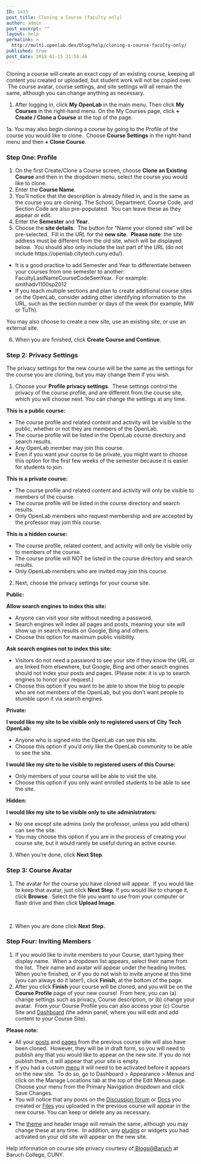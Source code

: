 ```yaml
---
ID: 1433
post_title: Cloning a Course (faculty only)
author: admin
post_excerpt: ""
layout: help
permalink: >
  http://multi.openlab.dev/blog/help/cloning-a-course-faculty-only/
published: true
post_date: 2018-01-15 21:58:46
---
```

Cloning a course will create an exact copy of an existing course, keeping all content you created or uploaded, but student work will not be copied over.  The course avatar, course settings, and site settings will all remain the same, although you can change anything as necessary.
<ol>
 	<li>After logging in, click <strong>My OpenLab</strong> in the main menu. Then click <strong>My Courses</strong> in the right-hand menu. On the My Courses page, click <strong>+ Create / Clone a Course</strong> at the top of the page.</li>
</ol>
1a. You may also begin cloning a course by going to the Profile of the course you would like to clone.  Choose <strong>Course Settings</strong> in the right-hand menu and then <strong>+ Clone Course</strong>.
<h3>Step One: Profile</h3>
<ol>
 	<li>On the first Create/Clone a Course screen, choose <strong>Clone an Existing Course</strong> and then in the dropdown menu, select the course you would like to clone.</li>
 	<li>Enter the <strong>Course Name</strong>.</li>
 	<li>You’ll notice that the description is already filled in, and is the same as the course you are cloning. The School, Department, Course Code, and Section Code are also pre-populated.  You can leave these as they appear or edit.</li>
 	<li>Enter the <strong>Semester</strong> and <strong>Year</strong>.</li>
 	<li>Choose the <strong>site details</strong>.  The button for “Name your cloned site” will be pre-selected.  Fill in the URL for the <strong>new site</strong>.  <strong>Please note</strong>: the site address must be different from the old site, which will be displayed below.  You should also only include the last part of the URL (do not include https://openlab.citytech.cuny.edu/).</li>
</ol>
<ul>
 	<li>It is a good practice to add Semester and Year to differentiate between your courses from one semester to another: FacultyLastNameCourseCodeSemYear.  For example: smithadv1100sp2012</li>
 	<li>If you teach multiple sections and plan to create additional course sites on the OpenLab, consider adding other identifying information to the URL, such as the section number or days of the week (for example, MW or TuTh).</li>
</ul>
You may also choose to create a new site, use an existing site, or use an external site.
<ol start="6">
 	<li>When you are finished, click <strong>Create Course and Continue</strong>.</li>
</ol>
<h3>Step 2: Privacy Settings</h3>
The privacy settings for the new course will be the same as the settings for the course you are cloning, but you may change them if you wish.
<ol>
 	<li>Choose your <strong>Profile privacy settings</strong>.  These settings control the privacy of the course profile, and are different from the course site, which you will choose next. You can change the settings at any time.</li>
</ol>
<strong>This is a public course:</strong>
<ul>
 	<li>The course profile and related content and activity will be visible to the public, whether or not they are members of the OpenLab.</li>
 	<li>The course profile will be listed in the OpenLab course directory and search results.</li>
 	<li>Any OpenLab member may join this course.</li>
 	<li>Even if you want your course to be private, you might want to choose this option for the first few weeks of the semester because it is easier for students to join.</li>
</ul>
<strong>This is a private course:</strong>
<ul>
 	<li>The course profile and related content and activity will only be visible to members of the course.</li>
 	<li>The course profile will be listed in the course directory and search results.</li>
 	<li>Only OpenLab members who request membership and are accepted by the professor may join this course.</li>
</ul>
<strong>This is a hidden course:</strong>
<ul>
 	<li>The course profile, related content, and activity will only be visible only to members of the course.</li>
 	<li>The course profile will NOT be listed in the course directory and search results.</li>
 	<li>Only OpenLab members who are invited may join this course.</li>
</ul>
<ol start="2">
 	<li>Next, choose the privacy settings for your course site.</li>
</ol>
<strong>Public:</strong>

<strong>Allow search engines to index this site:</strong>
<ul>
 	<li>Anyone can visit your site without needing a password.</li>
 	<li>Search engines will index all pages and posts, meaning your site will show up in search results on Google, Bing and others.</li>
 	<li>Choose this option for maximum public visibility.</li>
</ul>
<strong>Ask search engines not to index this site:</strong>
<ul>
 	<li>Visitors do not need a password to see your site if they know the URL or are linked from elsewhere, but Google, Bing and other search engines should not index your posts and pages. (Please note: it is up to search engines to honor your request.)</li>
 	<li>Choose this option if you want to be able to show the blog to people who are not members of the OpenLab, but you don’t want people to stumble upon it via search engines.</li>
</ul>
<strong>Private:</strong>

<strong>I would like my site to be visible only to registered users of City Tech OpenLab:</strong>
<ul>
 	<li>Anyone who is signed into the OpenLab can see this site.</li>
 	<li>Choose this option if you’d only like the OpenLab community to be able to see the site.</li>
</ul>
<strong>I would like my site to be visible to registered users of this Course:</strong>
<ul>
 	<li>Only members of your course will be able to visit the site.</li>
 	<li>Choose this option if you only want enrolled students to be able to see the site.</li>
</ul>
<strong>Hidden:</strong>

<strong>I would like my site to be visible only to site administrators:</strong>
<ul>
 	<li>No one except site admins (only the professor, unless you add others) can see the site.</li>
 	<li>You may choose this option if you are in the process of creating your course site, but it would rarely be useful during an active course.</li>
</ul>
<ol start="3">
 	<li>When you’re done, click <strong>Next Step</strong>.</li>
</ol>
<h3>Step 3: Course Avatar</h3>
<ol>
 	<li>The avatar for the course you have cloned will appear.  If you would like to keep that avatar, just click <strong>Next Step</strong>. If you would like to change it, click <strong>Browse</strong>.  Select the file you want to use from your computer or flash drive and then click <strong>Upload Image</strong>.</li>
</ol>
&nbsp;
<ol start="2">
 	<li>When you are done click <strong>Next Step.</strong></li>
</ol>
<h3>Step Four: Inviting Members</h3>
<ol>
 	<li>If you would like to invite members to your Course, start typing their display name.  When a dropdown list appears, select their name from the list.  Their name and avatar will appear under the heading Invites.  When you’re finished, or if you do not wish to invite anyone at this time (you can always do it later!), click <strong>Finish</strong>, at the bottom of the page.</li>
 	<li>After you click <strong>Finish</strong> your course will be cloned, and you will be on the <strong>Course Profile</strong> page of your new course!  From here, you can (a) change settings such as privacy, Course description, or (b) change your avatar.  From your Course Profile you can also access your (c) Course Site and <a href="https://openlab.citytech.cuny.edu/blog/help/what-is-the-site-dashboard/">Dashboard</a> (the admin panel, where you will edit and add content to your Course Site).</li>
</ol>
<strong>Please note:</strong>
<ul>
 	<li>All your <a href="https://openlab.citytech.cuny.edu/blog/help/writing-a-post/">posts</a> and <a href="https://openlab.citytech.cuny.edu/blog/help/creating-pages-on-your-site/">pages</a> from the previous course site will also have been cloned.  However, they will be in draft form, so you will need to publish any that you would like to appear on the new site. If you do not publish them, it will appear that your site is empty.</li>
 	<li>If you had a custom <a href="https://openlab.citytech.cuny.edu/blog/help/changing-the-menu-on-your-site/">menu</a> it will need to be activated before it appears on the new site.  To do so, go to Dashboard &gt; Appearance &gt; Menus and click on the Manage Locations tab at the top of the Edit Menus page.  Choose your menu from the Primary Navigation dropdown and click Save Changes.</li>
 	<li>You will notice that any posts on the <a href="https://openlab.citytech.cuny.edu/blog/help/discussion-forums/">Discussion forum</a> or <a href="https://openlab.citytech.cuny.edu/blog/help/using-docs/">Docs</a> you created or <a href="https://openlab.citytech.cuny.edu/blog/help/using-files/">Files</a> you uploaded in the previous course will appear in the new course. You can keep or delete any as necessary.</li>
</ul>
<ul>
 	<li>The <a href="https://openlab.citytech.cuny.edu/blog/help/changing-the-appearance-of-your-site-with-themes/">theme</a> and header image will remain the same, although you may change these at any time.  In addition, any <a href="https://openlab.citytech.cuny.edu/blog/help/adding-plugins-to-your-site/">plugins</a> or widgets you had activated on your old site will appear on the new site.</li>
</ul>
Help information on course site privacy courtesy of<a href="http://blsciblogs.baruch.cuny.edu"> Blogs@Baruch</a> at Baruch College, CUNY.